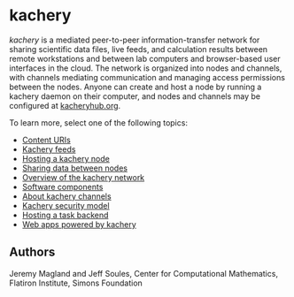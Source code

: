 # kachery

*kachery* is a mediated peer-to-peer information-transfer network for sharing scientific data files, live feeds, and calculation results between remote workstations and between lab computers and browser-based user interfaces in the cloud. The network is organized into nodes and channels, with channels mediating communication and managing access permissions between the nodes. Anyone can create and host a node by running a kachery daemon on their computer, and nodes and channels may be configured at [kacheryhub.org](https://kacheryhub.org).

To learn more, select one of the following topics:

* [Content URIs](./doc/content-uris.md)
* [Kachery feeds](./doc/feeds.md)
* [Hosting a kachery node](./doc/node-howto.md)
* [Sharing data between nodes](./doc/sharing-data.md)
* [Overview of the kachery network](./doc/network.md)
* [Software components](./doc/software-components.md)
* [About kachery channels](./doc/channel.md)
* [Kachery security model](./doc/security.md)
* [Hosting a task backend](./doc/taks.md)
* [Web apps powered by kachery](./doc/web-apps.md)

## Authors

Jeremy Magland and Jeff Soules, Center for Computational Mathematics, Flatiron Institute, Simons Foundation